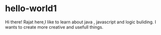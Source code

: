 # hello-world1
Hi there!
Rajat here,I like to learn about java , javascript and logic buliding.
I wants to create more creative and usefull things.
